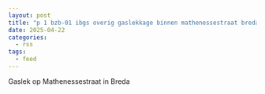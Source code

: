 ```yaml
---
layout: post
title: "p 1 bzb-01 ibgs overig gaslekkage binnen mathenessestraat breda 203092 203132"
date: 2025-04-22
categories: 
  - rss
tags: 
  - feed
---
```


Gaslek op Mathenessestraat in Breda
